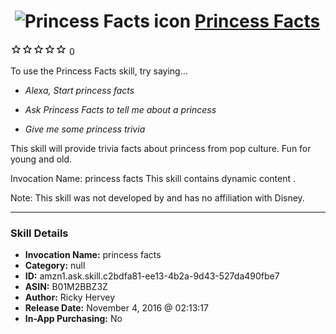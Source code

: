 # &nbsp;<img src="skill_icon" alt="Princess Facts icon" width="36"> [Princess Facts](http://alexa.amazon.com/#skills/amzn1.ask.skill.c2bdfa81-ee13-4b2a-9d43-527da490fbe7)
![0 stars](../../images/ic_star_border_black_18dp_1x.png)![0 stars](../../images/ic_star_border_black_18dp_1x.png)![0 stars](../../images/ic_star_border_black_18dp_1x.png)![0 stars](../../images/ic_star_border_black_18dp_1x.png)![0 stars](../../images/ic_star_border_black_18dp_1x.png) 0

To use the Princess Facts skill, try saying...

* *Alexa, Start princess facts*

* *Ask Princess Facts to tell me about a princess*

* *Give me some princess trivia*

This skill will provide trivia facts about princess from pop culture.  Fun for young and old.

Invocation Name: princess facts
This skill contains dynamic content .

Note:  This skill was not developed by and has no affiliation with Disney.

***

### Skill Details

* **Invocation Name:** princess facts
* **Category:** null
* **ID:** amzn1.ask.skill.c2bdfa81-ee13-4b2a-9d43-527da490fbe7
* **ASIN:** B01M2BBZ3Z
* **Author:** Ricky Hervey
* **Release Date:** November 4, 2016 @ 02:13:17
* **In-App Purchasing:** No

